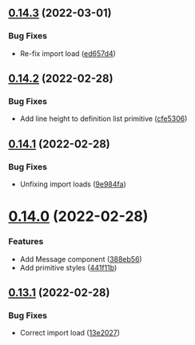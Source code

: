 ## [0.14.3](https://github.com/jacecotton/tcds/compare/v0.14.2...v0.14.3) (2022-03-01)


### Bug Fixes

* Re-fix import load ([ed657d4](https://github.com/jacecotton/tcds/commit/ed657d498b6cbe18dcd31498c0c1a5f10090b730))



## [0.14.2](https://github.com/jacecotton/tcds/compare/v0.14.1...v0.14.2) (2022-02-28)


### Bug Fixes

* Add line height to definition list primitive ([cfe5306](https://github.com/jacecotton/tcds/commit/cfe53067ca41db7fd10ab325210e474c8f693db7))



## [0.14.1](https://github.com/jacecotton/tcds/compare/v0.14.0...v0.14.1) (2022-02-28)


### Bug Fixes

* Unfixing import loads ([9e984fa](https://github.com/jacecotton/tcds/commit/9e984fadedecfb26a936aa20bc8dc7d7887119e0))



# [0.14.0](https://github.com/jacecotton/tcds/compare/v0.13.1...v0.14.0) (2022-02-28)


### Features

* Add Message component ([388eb56](https://github.com/jacecotton/tcds/commit/388eb56828d91a2641334e5b70f9b962ddb16753))
* Add primitive styles ([441f11b](https://github.com/jacecotton/tcds/commit/441f11bf40bf3c5e1460d1d22cdcaa9133716075))



## [0.13.1](https://github.com/jacecotton/tcds/compare/v0.13.0...v0.13.1) (2022-02-28)


### Bug Fixes

* Correct import load ([13e2027](https://github.com/jacecotton/tcds/commit/13e2027a70bbcf18151b4fe6672e126e9da18581))



